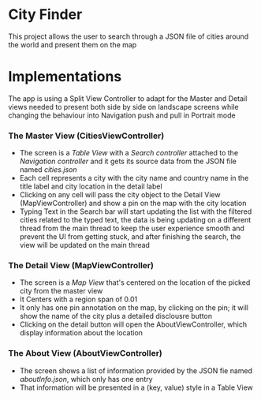 # City Finder

This project allows the user to search through a JSON file of cities around the world and present them on the map

# Implementations

The app is using a Split View Controller to adapt for the Master and Detail views needed to present both side by side on landscape screens while changing the behaviour into Navigation push and pull in Portrait mode

### The Master View (CitiesViewController)

* The screen is a *Table View* with a *Search controller* attached to the *Navigation controller* and it gets its source data from the JSON file named *cities.json*
* Each cell represents a city with the city name and country name in the title label and city location in the detail label
* Clicking on any cell will pass the city object to the Detail View (MapViewController) and show a pin on the map with the city location
* Typing Text in the Search bar will start updating the list with the filtered cities related to the typed text, the data is being updating on a different thread from the main thread to keep the user experience smooth and prevent the UI from getting stuck, and after finishing the search, the view will be updated on the main thread 

### The Detail View (MapViewController)

* The screen is a *Map View* that's centered on the location of the picked city from the master view
* It Centers with a region span of 0.01
* It only has one pin annotation on the map, by clicking on the pin; it will show the name of the city plus a detailed disclousre button
* Clicking on the detail button will open the AboutViewController, which display information about the location

### The About View (AboutViewController)

* The screen shows a list of information provided by the JSON fie named *aboutInfo.json*, which only has one entry
* That information will be presented in a (key, value) style in a Table View
